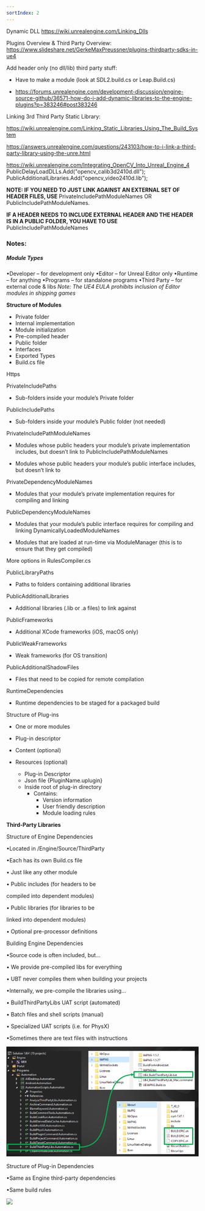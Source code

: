 ```yaml
---
sortIndex: 2
---
```


Dynamic DLL
<https://wiki.unrealengine.com/Linking_Dlls>

Plugins Overview & Third Party Overview:
<https://www.slideshare.net/GerkeMaxPreussner/plugins-thirdparty-sdks-in-ue4>

Add header only (no dll/lib) third party stuff:

- Have to make a module (look at SDL2.build.cs or Leap.Build.cs)

- <https://forums.unrealengine.com/development-discussion/engine-source-github/36571-how-do-i-add-dynamic-libraries-to-the-engine-plugins?p=383246#post383246>

Linking 3rd Third Party Static Library:

<https://wiki.unrealengine.com/Linking_Static_Libraries_Using_The_Build_System>

<https://answers.unrealengine.com/questions/243103/how-to-i-link-a-third-party-library-using-the-unre.html>

<https://wiki.unrealengine.com/Integrating_OpenCV_Into_Unreal_Engine_4>
PublicDelayLoadDLLs.Add("opencv_calib3d2410d.dll");
PublicAdditionalLibraries.Add("opencv_video2410d.lib");

**NOTE: IF YOU NEED TO JUST LINK AGAINST AN EXTERNAL SET OF HEADER FILES, USE** PrivateIncludePathModuleNames OR PublicIncludePathModuleNames.

**IF A HEADER NEEDS TO INCLUDE EXTERNAL HEADER AND THE HEADER IS IN A PUBLIC FOLDER, YOU HAVE TO USE** PublicIncludePathModuleNames

### Notes:

##### Module Types

•Developer – for development only
•Editor – for Unreal Editor only
•Runtime – for anything
•Programs – for standalone programs
•Third Party – for external code & libs
*Note: The UE4 EULA prohibits inclusion of Editor modules in shipping games*

**Structure of Modules**

- Private folder
- Internal implementation
- Module initialization
- Pre-compiled header
- Public folder
- Interfaces
- Exported Types
- Build.cs file

Https

PrivateIncludePaths

- Sub-folders inside your module’s Private folder

PublicIncludePaths

- Sub-folders inside your module’s Public folder (not needed)

PrivateIncludePathModuleNames

- Modules whose public headers your module’s private implementation includes, but doesn’t link to PublicIncludePathModuleNames

- Modules whose public headers your module’s public interface includes, but doesn’t link to

PrivateDependencyModuleNames

- Modules that your module’s private implementation requires for compiling and linking

PublicDependencyModuleNames

- Modules that your module’s public interface requires for compiling and linking DynamicallyLoadedModuleNames


- Modules that are loaded at run-time via ModuleManager (this is to ensure that they get compiled)

More options in RulesCompiler.cs

PublicLibraryPaths

- Paths to folders containing additional libraries

PublicAdditionalLibraries

- Additional libraries (.lib or .a files) to link against

PublicFrameworks

- Additional XCode frameworks (iOS, macOS only)

PublicWeakFrameworks

- Weak frameworks (for OS transition)

PublicAdditionalShadowFiles

- Files that need to be copied for remote compilation

RuntimeDependencies

- Runtime dependencies to be staged for a packaged build

Structure of Plug-ins

- One or more modules


- Plug-in descriptor


- Content (optional)


- Resources (optional)
  - Plug-in Descriptor
  - Json file {PluginName.uplugin}
  - Inside root of plug-in directory
    - Contains:
      - Version information
      - User friendly description
      - Module loading rules

**Third-Party Libraries**

Structure of Engine Dependencies

•Located in /Engine/Source/ThirdParty

•Each has its own Build.cs file

 • Just like any other module

 • Public includes (for headers to be

 compiled into dependent modules)

 • Public libraries (for libraries to be

 linked into dependent modules)

 • Optional pre-processor definitions

Building Engine Dependencies

•Source code is often included, but…

• We provide pre-compiled libs for everything

• UBT never compiles them when building your projects

•Internally, we pre-compile the libraries using…

 • BuildThirdPartyLibs UAT script (automated)

 • Batch files and shell scripts (manual)

 • Specialized UAT scripts (i.e. for PhysX)

•Sometimes there are text files with instructions

![](../../assets/PluginsModules-Linking.png)

Structure of Plug-in Dependencies

 •Same as Engine third-party dependencies

 •Same build rules

![](....\assets\PluginsModules-plugindepend.png)
